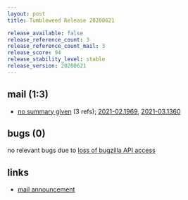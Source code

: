 ```yaml
---
layout: post
title: Tumbleweed Release 20200621

release_available: false
release_reference_count: 3
release_reference_count_mail: 3
release_score: 94
release_stability_level: stable
release_version: 20200621
---
```


## mail (1:3)

- [no summary given](https://github.com/boombatower/tumbleweed-review/issues/10) (3 refs); [2021-02.1969](https://github.com/boombatower/tumbleweed-review/issues/10), [2021-03.1360](https://github.com/boombatower/tumbleweed-review/issues/10)

## bugs (0)

<!--more-->

no relevant bugs due to [loss of bugzilla API access](https://bugzilla.opensuse.org/show_bug.cgi?id=1157722)



## links

- [mail announcement](https://github.com/boombatower/tumbleweed-review/issues/10)
